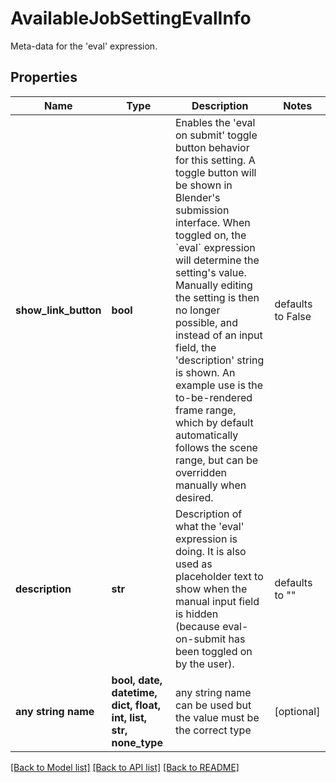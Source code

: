 # AvailableJobSettingEvalInfo

Meta-data for the 'eval' expression.

## Properties
Name | Type | Description | Notes
------------ | ------------- | ------------- | -------------
**show_link_button** | **bool** | Enables the &#39;eval on submit&#39; toggle button behavior for this setting. A toggle button will be shown in Blender&#39;s submission interface. When toggled on, the &#x60;eval&#x60; expression will determine the setting&#39;s value. Manually editing the setting is then no longer possible, and instead of an input field, the &#39;description&#39; string is shown. An example use is the to-be-rendered frame range, which by default automatically follows the scene range, but can be overridden manually when desired.  | defaults to False
**description** | **str** | Description of what the &#39;eval&#39; expression is doing. It is also used as placeholder text to show when the manual input field is hidden (because eval-on-submit has been toggled on by the user).  | defaults to ""
**any string name** | **bool, date, datetime, dict, float, int, list, str, none_type** | any string name can be used but the value must be the correct type | [optional]

[[Back to Model list]](../README.md#documentation-for-models) [[Back to API list]](../README.md#documentation-for-api-endpoints) [[Back to README]](../README.md)


